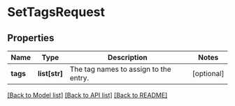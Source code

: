 # SetTagsRequest

## Properties
Name | Type | Description | Notes
------------ | ------------- | ------------- | -------------
**tags** | **list[str]** | The tag names to assign to the entry. | [optional] 

[[Back to Model list]](../README.md#documentation-for-models) [[Back to API list]](../README.md#documentation-for-api-endpoints) [[Back to README]](../README.md)

